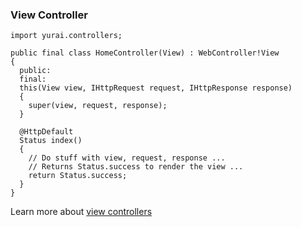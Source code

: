 ### View Controller

```
import yurai.controllers;

public final class HomeController(View) : WebController!View
{
  public:
  final:
  this(View view, IHttpRequest request, IHttpResponse response)
  {
    super(view, request, response);
  }

  @HttpDefault
  Status index()
  {
    // Do stuff with view, request, response ...
    // Returns Status.success to render the view ...
    return Status.success;
  }
}
```

Learn more about [view controllers](/docs/specifications/view-integration)
